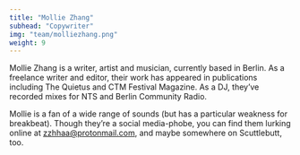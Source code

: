 ```yaml
---
title: "Mollie Zhang"
subhead: "Copywriter"
img: "team/molliezhang.png"
weight: 9
---
```

Mollie Zhang is a writer, artist and musician, currently based in Berlin. As a freelance writer and editor, their work has appeared in publications including The Quietus and CTM Festival Magazine. As a DJ, they’ve recorded mixes for NTS and Berlin Community Radio.


Mollie is a fan of a wide range of sounds (but has a particular weakness for breakbeat). Though they’re a social media-phobe, you can find them lurking online at zzhhaa@protonmail.com, and maybe somewhere on Scuttlebutt, too.
